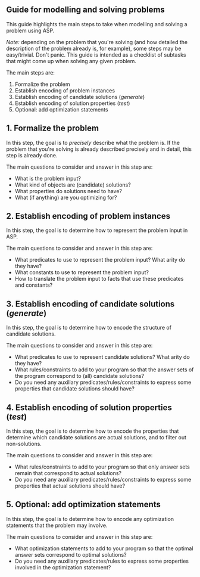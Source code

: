 ## Guide for modelling and solving problems

This guide highlights the main steps to take when modelling and solving a problem using ASP.

*Note:* depending on the problem that you're solving (and how detailed the description of the problem already is, for example), some steps may be easy/trivial. Don't panic. This guide is intended as a checklist of subtasks that might come up when solving any given problem.

The main steps are:
1. Formalize the problem
1. Establish encoding of problem instances
1. Establish encoding of candidate solutions (*generate*)
1. Establish encoding of solution properties (*test*)
1. Optional: add optimization statements

## 1. Formalize the problem

In this step, the goal is to *precisely* describe what the problem is.
If the problem that you're solving is already described precisely and in detail,
this step is already done.

The main questions to consider and answer in this step are:
- What is the problem input?
- What kind of objects are (candidate) solutions?
- What properties do solutions need to have?
- What (if anything) are you optimizing for?

## 2. Establish encoding of problem instances

In this step, the goal is to determine how to represent the problem input in ASP.

The main questions to consider and answer in this step are:
- What predicates to use to represent the problem input? What arity do they have?
- What constants to use to represent the problem input?
- How to translate the problem input to facts that use these predicates and constants?

## 3. Establish encoding of candidate solutions (*generate*)

In this step, the goal is to determine how to encode the structure of candidate solutions.

The main questions to consider and answer in this step are:
- What predicates to use to represent candidate solutions? What arity do they have?
- What rules/constraints to add to your program so that the answer sets of the program correspond to (all) candidate solutions?
- Do you need any auxiliary predicates/rules/constraints to express some properties that candidate solutions should have?

## 4. Establish encoding of solution properties (*test*)

In this step, the goal is to determine how to encode the properties that determine which candidate solutions are actual solutions, and to filter out non-solutions.

The main questions to consider and answer in this step are:
- What rules/constraints to add to your program so that only answer sets remain that correspond to actual solutions?
- Do you need any auxiliary predicates/rules/constraints to express some properties that actual solutions should have?

## 5. Optional: add optimization statements

In this step, the goal is to determine how to encode any optimization statements that the problem may involve.

The main questions to consider and answer in this step are:
- What optimization statements to add to your program so that the optimal answer sets correspond to optimal solutions?
- Do you need any auxiliary predicates/rules to express some properties involved in the optimization statement?
